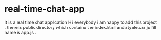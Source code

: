 # real-time-chat-app
It is a real time chat application
Hii everybody i am happy to add this project .
there is public directory which contains the index.html and styale.css
js fill name is app.js .
